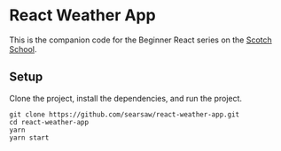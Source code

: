 # React Weather App

This is the companion code for the Beginner React series on the [Scotch School](https://school.scotch.io/).

## Setup

Clone the project, install the dependencies, and run the project.

```
git clone https://github.com/searsaw/react-weather-app.git
cd react-weather-app
yarn
yarn start
```
